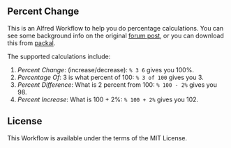 Percent Change
--------------

This is an Alfred Workflow to help you do percentage calculations. You can see
some background info on the original [forum post](http://www.alfredforum.com/topic/4731-percent-change/),
or you can download this from [packal](http://www.packal.org/workflow/percent-change).

The supported calculations include:

1. *Percent Change*: (increase/decrease): `% 3 6` gives you 100%.
2. *Percentage Of*: 3 is what percent of 100: `% 3 of 100` gives you 3.
3. *Percent Difference*: What is 2 percent from 100: `% 100 - 2%` gives you 98.
4. *Percent Increase*: What is 100 + 2%: `% 100 + 2%` gives you 102.

License
-------

This Workflow is available under the terms of the MIT License.
